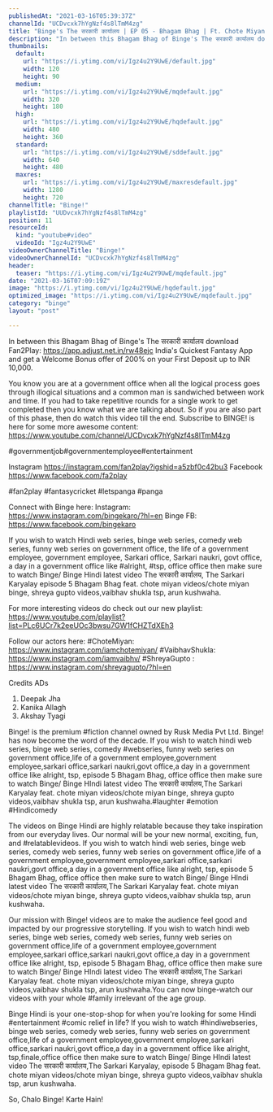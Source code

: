 ```yaml
---
publishedAt: "2021-03-16T05:39:37Z"
channelId: "UCDvcxk7hYgNzf4s8lTmM4zg"
title: "Binge's The सरकारी कार्यालय | EP 05 - Bhagam Bhag | Ft. Chote Miyan, Shreya Gupto, Bibhu & Vaibhav"
description: "In between this Bhagam Bhag of Binge's The सरकारी कार्यालय download Fan2Play: https://app.adjust.net.in/rw48ejc  India's Quickest Fantasy App and get a Welcome Bonus offer of 200% on your First Deposit up to INR 10,000.\n\nYou know you are at a government office when all the logical process goes through illogical situations and a common man is sandwiched between work and time. If you had to take repetitive rounds for a single work to get completed then you know what we are talking about. So if you are also part of this phase, then do watch this video till the end. Subscribe to BINGE! is here for some more awesome content: https://www.youtube.com/channel/UCDvcxk7hYgNzf4s8lTmM4zg\n\n#governmentjob#governmentemployee#entertainment\n\nInstagram https://instagram.com/fan2play?igshid=a5zbf0c42bu3\nFacebook https://www.facebook.com/fa2play\n\n#fan2play #fantasycricket #letspanga #panga\n\nConnect with Binge here:\nInstagram: https://www.instagram.com/bingekaro/?hl=en\nBinge FB: https://www.facebook.com/bingekaro\n\nIf you wish to watch Hindi web series, binge web series, comedy web series, funny web series on government office, the life of a government employee, government employee, Sarkari office, Sarkari naukri, govt office, a day in a government office like #alright, #tsp, office office then make sure to watch Binge/ Binge Hindi latest video The सरकारी कार्यालय, The Sarkari Karyalay episode 5 Bhagam Bhag feat. chote miyan videos/chote miyan binge, shreya gupto videos,vaibhav shukla tsp, arun kushwaha.\n\nFor more interesting videos do check out our new playlist: https://www.youtube.com/playlist?list=PLc6UCr7k2eeUOc3bwsu7GW1fCHZTdXEh3\n\nFollow our actors here:\n#ChoteMiyan: https://www.instagram.com/iamchotemiyan/\n#VaibhavShukla: https://www.instagram.com/iamvaibhv/\n#ShreyaGupto : https://www.instagram.com/shreyagupto/?hl=en\n\nCredits\nADs\n\n1. Deepak Jha\n2. Kanika Allagh\n3. Akshay Tyagi\n\nBinge! is the premium #fiction channel owned by Rusk Media Pvt Ltd. Binge! has now become the word of the decade. If you wish to watch hindi web series, binge web series, comedy #webseries, funny web series on government office,life of a government employee,government employee,sarkari office,sarkari naukri,govt office,a day in a government office like alright, tsp, episode 5 Bhagam Bhag, office office then make sure to watch Binge/ Binge HIndi latest video The सरकारी कार्यालय,The Sarkari Karyalay feat. chote miyan videos/chote miyan binge, shreya gupto videos,vaibhav shukla tsp, arun kushwaha.#laughter #emotion #Hindicomedy \n\nThe videos on Binge Hindi are highly relatable because they take inspiration from our everyday lives. Our normal will be your new normal, exciting, fun, and #relatablevideos. If you wish to watch hindi web series, binge web series, comedy web series, funny web series on government office,life of a government employee,government employee,sarkari office,sarkari naukri,govt office,a day in a government office like alright, tsp, episode 5 Bhagam Bhag, office office then make sure to watch Binge/ Binge HIndi latest video The सरकारी कार्यालय,The Sarkari Karyalay feat. chote miyan videos/chote miyan binge, shreya gupto videos,vaibhav shukla tsp, arun kushwaha.\n\nOur mission with Binge! videos are to make the audience feel good and impacted by our progressive storytelling. If you wish to watch hindi web series, binge web series, comedy web series, funny web series on government office,life of a government employee,government employee,sarkari office,sarkari naukri,govt office,a day in a government office like alright, tsp, episode 5 Bhagam Bhag, office office then make sure to watch Binge/ Binge HIndi latest video The सरकारी कार्यालय,The Sarkari Karyalay feat. chote miyan videos/chote miyan binge, shreya gupto videos,vaibhav shukla tsp, arun kushwaha.You can now binge-watch our videos with your whole #family irrelevant of the age group.\n\nBinge Hindi is your one-stop-shop for when you're looking for some Hindi #entertainment #comic relief in life? If you wish to watch #hindiwebseries, binge web series, comedy web series, funny web series on government office,life of a government employee,government employee,sarkari office,sarkari naukri,govt office,a day in a government office like alright, tsp,finale,office office then make sure to watch Binge/ Binge HIndi latest video The सरकारी कार्यालय,The Sarkari Karyalay, episode 5 Bhagam Bhag feat. chote miyan videos/chote miyan binge, shreya gupto videos,vaibhav shukla tsp, arun kushwaha.\n\nSo, Chalo Binge! Karte Hain!"
thumbnails:
  default:
    url: "https://i.ytimg.com/vi/Igz4u2Y9UwE/default.jpg"
    width: 120
    height: 90
  medium:
    url: "https://i.ytimg.com/vi/Igz4u2Y9UwE/mqdefault.jpg"
    width: 320
    height: 180
  high:
    url: "https://i.ytimg.com/vi/Igz4u2Y9UwE/hqdefault.jpg"
    width: 480
    height: 360
  standard:
    url: "https://i.ytimg.com/vi/Igz4u2Y9UwE/sddefault.jpg"
    width: 640
    height: 480
  maxres:
    url: "https://i.ytimg.com/vi/Igz4u2Y9UwE/maxresdefault.jpg"
    width: 1280
    height: 720
channelTitle: "Binge!"
playlistId: "UUDvcxk7hYgNzf4s8lTmM4zg"
position: 11
resourceId:
  kind: "youtube#video"
  videoId: "Igz4u2Y9UwE"
videoOwnerChannelTitle: "Binge!"
videoOwnerChannelId: "UCDvcxk7hYgNzf4s8lTmM4zg"
header:
  teaser: "https://i.ytimg.com/vi/Igz4u2Y9UwE/mqdefault.jpg"
date: "2021-03-16T07:09:19Z"
image: "https://i.ytimg.com/vi/Igz4u2Y9UwE/hqdefault.jpg"
optimized_image: "https://i.ytimg.com/vi/Igz4u2Y9UwE/mqdefault.jpg"
category: "binge"
layout: "post"

---
```

In between this Bhagam Bhag of Binge's The सरकारी कार्यालय download Fan2Play: https://app.adjust.net.in/rw48ejc  India's Quickest Fantasy App and get a Welcome Bonus offer of 200% on your First Deposit up to INR 10,000.

You know you are at a government office when all the logical process goes through illogical situations and a common man is sandwiched between work and time. If you had to take repetitive rounds for a single work to get completed then you know what we are talking about. So if you are also part of this phase, then do watch this video till the end. Subscribe to BINGE! is here for some more awesome content: https://www.youtube.com/channel/UCDvcxk7hYgNzf4s8lTmM4zg

#governmentjob#governmentemployee#entertainment

Instagram https://instagram.com/fan2play?igshid=a5zbf0c42bu3
Facebook https://www.facebook.com/fa2play

#fan2play #fantasycricket #letspanga #panga

Connect with Binge here:
Instagram: https://www.instagram.com/bingekaro/?hl=en
Binge FB: https://www.facebook.com/bingekaro

If you wish to watch Hindi web series, binge web series, comedy web series, funny web series on government office, the life of a government employee, government employee, Sarkari office, Sarkari naukri, govt office, a day in a government office like #alright, #tsp, office office then make sure to watch Binge/ Binge Hindi latest video The सरकारी कार्यालय, The Sarkari Karyalay episode 5 Bhagam Bhag feat. chote miyan videos/chote miyan binge, shreya gupto videos,vaibhav shukla tsp, arun kushwaha.

For more interesting videos do check out our new playlist: https://www.youtube.com/playlist?list=PLc6UCr7k2eeUOc3bwsu7GW1fCHZTdXEh3

Follow our actors here:
#ChoteMiyan: https://www.instagram.com/iamchotemiyan/
#VaibhavShukla: https://www.instagram.com/iamvaibhv/
#ShreyaGupto : https://www.instagram.com/shreyagupto/?hl=en

Credits
ADs

1. Deepak Jha
2. Kanika Allagh
3. Akshay Tyagi

Binge! is the premium #fiction channel owned by Rusk Media Pvt Ltd. Binge! has now become the word of the decade. If you wish to watch hindi web series, binge web series, comedy #webseries, funny web series on government office,life of a government employee,government employee,sarkari office,sarkari naukri,govt office,a day in a government office like alright, tsp, episode 5 Bhagam Bhag, office office then make sure to watch Binge/ Binge HIndi latest video The सरकारी कार्यालय,The Sarkari Karyalay feat. chote miyan videos/chote miyan binge, shreya gupto videos,vaibhav shukla tsp, arun kushwaha.#laughter #emotion #Hindicomedy 

The videos on Binge Hindi are highly relatable because they take inspiration from our everyday lives. Our normal will be your new normal, exciting, fun, and #relatablevideos. If you wish to watch hindi web series, binge web series, comedy web series, funny web series on government office,life of a government employee,government employee,sarkari office,sarkari naukri,govt office,a day in a government office like alright, tsp, episode 5 Bhagam Bhag, office office then make sure to watch Binge/ Binge HIndi latest video The सरकारी कार्यालय,The Sarkari Karyalay feat. chote miyan videos/chote miyan binge, shreya gupto videos,vaibhav shukla tsp, arun kushwaha.

Our mission with Binge! videos are to make the audience feel good and impacted by our progressive storytelling. If you wish to watch hindi web series, binge web series, comedy web series, funny web series on government office,life of a government employee,government employee,sarkari office,sarkari naukri,govt office,a day in a government office like alright, tsp, episode 5 Bhagam Bhag, office office then make sure to watch Binge/ Binge HIndi latest video The सरकारी कार्यालय,The Sarkari Karyalay feat. chote miyan videos/chote miyan binge, shreya gupto videos,vaibhav shukla tsp, arun kushwaha.You can now binge-watch our videos with your whole #family irrelevant of the age group.

Binge Hindi is your one-stop-shop for when you're looking for some Hindi #entertainment #comic relief in life? If you wish to watch #hindiwebseries, binge web series, comedy web series, funny web series on government office,life of a government employee,government employee,sarkari office,sarkari naukri,govt office,a day in a government office like alright, tsp,finale,office office then make sure to watch Binge/ Binge HIndi latest video The सरकारी कार्यालय,The Sarkari Karyalay, episode 5 Bhagam Bhag feat. chote miyan videos/chote miyan binge, shreya gupto videos,vaibhav shukla tsp, arun kushwaha.

So, Chalo Binge! Karte Hain!